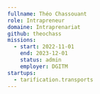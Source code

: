 ```yaml
---
fullname: Théo Chassouant
role: Intrapreneur
domaine: Intraprenariat
github: theochass
missions:
  - start: 2022-11-01
    end: 2023-12-01
    status: admin
    employer: DGITM
startups:
  - tarification.transports
---
```


